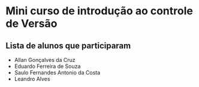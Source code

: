 # Mini curso de introdução ao controle de Versão

## Lista de alunos que participaram

- Allan Gonçalves da Cruz
- Eduardo Ferreira de Souza
- Saulo Fernandes Antonio da Costa
- Leandro Alves
